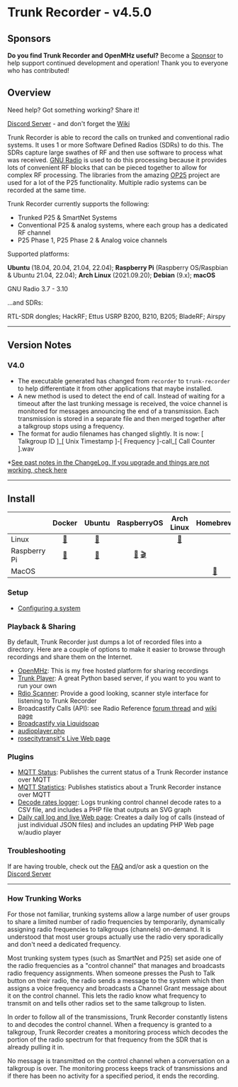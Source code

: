 Trunk Recorder - v4.5.0
=======================

## Sponsors
**Do you find Trunk Recorder and OpenMHz useful?** 
Become a [Sponsor](https://github.com/sponsors/robotastic) to help support continued development and operation!
Thank you to everyone who has contributed!

## Overview
Need help? Got something working? Share it!

[Discord Server](https://discord.gg/btJAhESnks) - and don't forget the [Wiki](https://github.com/robotastic/trunk-recorder/wiki)

Trunk Recorder is able to record the calls on trunked and conventional radio systems. It uses 1 or more Software Defined Radios (SDRs) to do this. The SDRs capture large swathes of RF and then use software to process what was received. [GNU Radio](https://gnuradio.org/) is used to do this processing because it provides lots of convenient RF blocks that can be pieced together to allow for complex RF processing. The libraries from the amazing [OP25](http://op25.osmocom.org/trac/wiki) project are used for a lot of the P25 functionality. Multiple radio systems can be recorded at the same time.


Trunk Recorder currently supports the following:

 - Trunked P25 & SmartNet Systems
 - Conventional P25 & analog systems, where each group has a dedicated RF channel
 - P25 Phase 1, P25 Phase 2 & Analog voice channels

Supported platforms:

**Ubuntu** (18.04,  20.04, 21.04, 22.04); **Raspberry Pi** (Raspberry OS/Raspbian & Ubuntu 21.04, 22.04); **Arch Linux** (2021.09.20); **Debian** (9.x); **macOS**

GNU Radio 3.7 - 3.10

...and SDRs:

RTL-SDR dongles; HackRF; Ettus USRP B200, B210, B205; BladeRF; Airspy

---

## Version Notes
### V4.0
- The executable generated has changed from `recorder` to `trunk-recorder` to help differentiate it from other applications that maybe installed.
- A new method is used to detect the end of call. Instead of waiting for a timeout after the last trunking message is received, the voice channel is monitored for messages announcing the end of a transmission. Each transmission is stored in a separate file and then merged together after a talkgroup stops using a frequency.
- The format for audio filenames has changed slightly. 
  It is now: [ Talkgroup ID ]\_[ Unix Timestamp ]-[ Frequency ]-call\_[ Call Counter ].wav

*[See past notes in the ChangeLog. If you upgrade and things are not working, check here](CHANGELOG.md)

---

## Install

|              |           Docker            |                   Ubuntu                   |       RaspberryOS       |              Arch Linux               |                Homebrew                 |                MacPorts                 |
| ------------ | :-------------------------: | :----------------------------------------: | :---------------------: | :-----------------------------------: | :-------------------------------------: | :-------------------------------------: |
| Linux        | [📄](docs/INSTALL-DOCKER.md) | [📄](docs/INSTALL-LINUX.md#**ubuntu-2104**) |                         | [📄](docs/INSTALL-LINUX.md#arch-linux) |                                         |                                         |
| Raspberry Pi | [📄](docs/INSTALL-DOCKER.md) |          [📄](docs/INSTALL-PI.md)           | [📄](docs/INSTALL-PI.md) [🎬](https://youtu.be/DizBtDZ6kE8) |                                       |                                         |                                         |
| MacOS        |                             |                                            |                         |                                       | [📄](docs/INSTALL-MAC.md#using-homebrew) | [📄](docs/INSTALL-MAC.md#using-macports) |



### Setup
* [Configuring a system](docs/CONFIGURE.md)

### Playback & Sharing
By default, Trunk Recorder just dumps a lot of recorded files into a directory. Here are a couple of options to make it easier to browse through recordings and share them on the Internet.
* [OpenMHz](https://github.com/robotastic/trunk-recorder/wiki/Uploading-to-OpenMHz): This is my free hosted platform for sharing recordings
* [Trunk Player](https://github.com/ScanOC/trunk-player): A great Python based server, if you want to you want to run your own
* [Rdio Scanner](https://github.com/chuot/rdio-scanner): Provide a good looking, scanner style interface for listening to Trunk Recorder
* Broadcastify Calls (API): see Radio Reference [forum thread](https://forums.radioreference.com/threads/405236/) and [wiki page](https://wiki.radioreference.com/index.php/Broadcastify-Calls-Trunk-Recorder)
* [Broadcastify via Liquidsoap](https://github.com/robotastic/trunk-recorder/wiki/Streaming-online-to-Broadcastify-with-Liquid-Soap)
* [audioplayer.php](https://github.com/robotastic/trunk-recorder/wiki/Using-audioplayer.php)
* [rosecitytransit's Live Web page](https://github.com/rosecitytransit/trunk-recorder-daily-log)

### Plugins

* [MQTT Status](https://github.com/robotastic/trunk-recorder-mqtt-status): Publishes the current status of a Trunk Recorder instance over MQTT
* [MQTT Statistics](https://github.com/robotastic/trunk-recorder-mqtt-statistics): Publishes statistics about a Trunk Recorder instance over MQTT
* [Decode rates logger](https://github.com/rosecitytransit/trunk-recorder-decode-rate): Logs trunking control channel decode rates to a CSV file, and includes a PHP file that outputs an SVG graph
* [Daily call log and live Web page](https://github.com/rosecitytransit/trunk-recorder-daily-log): Creates a daily log of calls (instead of just individual JSON files) and includes an updating PHP Web page w/audio player

### Troubleshooting

If are having trouble, check out the [FAQ](docs/FAQ.md) and/or ask a question on the [Discord Server](https://discord.gg/trunk-recorder) 

___

### How Trunking Works
For those not familiar, trunking systems allow a large number of user groups to share a limited number of radio frequencies by temporarily, dynamically assigning radio frequencies to talkgroups (channels) on-demand. It is understood that most user groups actually use the radio very sporadically and don't need a dedicated frequency. 

Most trunking system types (such as SmartNet and P25) set aside one of the radio frequencies as a "control channel" that manages and broadcasts radio frequency assignments. When someone presses the Push to Talk button on their radio, the radio sends a message to the system which then assigns a voice frequency and broadcasts a Channel Grant message about it on the control channel. This lets the radio know what frequency to transmit on and tells other radios set to the same talkgroup to listen.

In order to follow all of the transmissions, Trunk Recorder constantly listens to and decodes the control channel. When a frequency is granted to a talkgroup, Trunk Recorder creates a monitoring process which decodes the portion of the radio spectrum for that frequency from the SDR that is already pulling it in.

No message is transmitted on the control channel when a conversation on a talkgroup is over. The monitoring process keeps track of transmissions and if there has been no activity for a specified period, it ends the recording.
